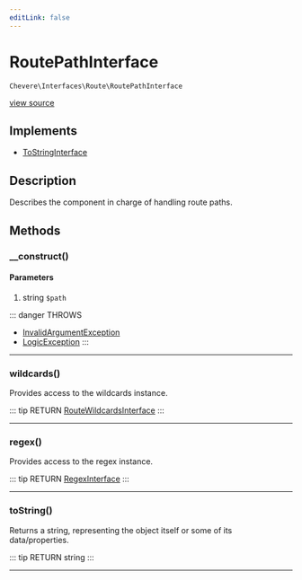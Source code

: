 ```yaml
---
editLink: false
---
```


# RoutePathInterface

`Chevere\Interfaces\Route\RoutePathInterface`

[view source](https://github.com/chevere/chevere/blob/master/interfaces/Route/RoutePathInterface.php)

## Implements

- [ToStringInterface](../To/ToStringInterface.md)

## Description

Describes the component in charge of handling route paths.

## Methods

### __construct()

#### Parameters

1. string `$path`

::: danger THROWS
- [InvalidArgumentException](../../Exceptions/Core/InvalidArgumentException.md)
- [LogicException](../../Exceptions/Core/LogicException.md)
:::

---

### wildcards()

Provides access to the wildcards instance.

::: tip RETURN
[RouteWildcardsInterface](./RouteWildcardsInterface.md)
:::

---

### regex()

Provides access to the regex instance.

::: tip RETURN
[RegexInterface](../Regex/RegexInterface.md)
:::

---

### toString()

Returns a string, representing the object itself or some of its data/properties.

::: tip RETURN
string
:::

---
